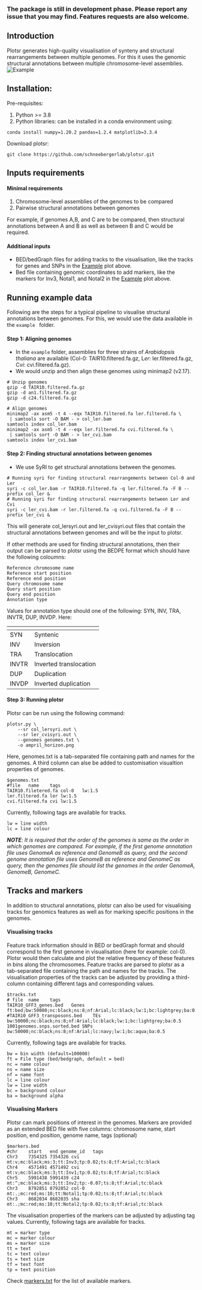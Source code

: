 ### The package is still in development phase. Please report any issue that you may find. Features requests are also welcome.
## Introduction
Plotsr generates high-quality visualisation of synteny and structural rearrangements between multiple genomes. For this it uses the genomic structural annotations between multiple chromosome-level assemblies.
![Example](./example/ampril_col0_chr3_6600000_10000000.png)

## Installation:
Pre-requisites:
1. Python >= 3.8
2. Python libraries: can be installed in a conda environment using:
```
conda install numpy=1.20.2 pandas=1.2.4 matplotlib=3.3.4
```

Download plotsr:
```
git clone https://github.com/schneebergerlab/plotsr.git
```


## Inputs requirements
#### Minimal requirements
1. Chromosome-level assemblies of the genomes to be compared 
2. Pairwise structural annotations between genomes

For example, if genomes A,B, and C are to be compared, then structural annotations between A and B as well as between B and C would be required.

#### Additional inputs
* BED/bedGraph files for adding tracks to the visualisation, like the tracks for genes and SNPs in the [Example](Example) plot above.
* Bed file containing genomic coordinates to add markers, like the markers for Inv3, Notal1, and Notal2 in the [Example](Example) plot above.

## Running example data
Following are the steps for a typical pipeline to visualise structural annotations between genomes. For this, we would use the data available in the ```example ``` folder.

#### Step 1: Aligning genomes
* In the ```example``` folder, assemblies for three strains of _Arabidopsis thaliana_ are available (Col-0: TAIR10.filtered.fa.gz, L<i>er</i>: ler.filtered.fa.gz, C<i>vi</i>: cvi.filtered.fa.gz).
* We would unzip and then align these genomes using minimap2 (v2.17).
```
# Unzip genomes
gzip -d TAIR10.filtered.fa.gz
gzip -d an1.filtered.fa.gz
gzip -d c24.filtered.fa.gz

# Align genomes
minimap2 -ax asm5 -t 4 --eqx TAIR10.filtered.fa ler.filtered.fa \
 | samtools sort -O BAM - > col_ler.bam
samtools index col_ler.bam
minimap2 -ax asm5 -t 4 --eqx ler.filtered.fa cvi.filtered.fa \
 | samtools sort -O BAM - > ler_cvi.bam
samtools index ler_cvi.bam
```

#### Step 2: Finding structural annotations between genomes
* We use SyRI to get structural annotations between the genomes.
```
# Running syri for finding structural rearrangements between Col-0 and Ler
syri -c col_ler.bam -r TAIR10.filtered.fa -q ler.filtered.fa -F B --prefix col_ler &
# Running syri for finding structural rearrangements between Ler and Cvi
syri -c ler_cvi.bam -r ler.filtered.fa -q cvi.filtered.fa -F B --prefix ler_cvi &
```
This will generate col_lersyri.out and ler_cvisyri.out files that contain the structural annotations between genomes and will be the input to plotsr.

If other methods are used for finding structural annotations, then their output can be parsed to plotsr using the BEDPE format which should have the following coloumns:
```
Reference chromosome name
Reference start position
Reference end position
Query chromosome name
Query start position
Query end position
Annotation type
```
Values for annotation type should one of the following: SYN, INV, TRA, INVTR, DUP, INVDP. Here:

| <!-- --> |  <!-- -->   |
|----|--------|
| SYN | Syntenic |
| INV | Inversion |
| TRA | Translocation |
| INVTR | Inverted translocation |
| DUP | Duplication |
| INVDP | Inverted duplication |


#### Step 3: Running plotsr
Plotsr can be run using the following command: 
```
plotsr.py \
    --sr col_lersyri.out \
    --sr ler_cvisyri.out \
    --genomes genomes.txt \
    -o ampril_horizon.png
```
Here, genomes.txt is a tab-separated file containing path and names for the genomes. A third column can alse be added to customisation visualtion properties of genomes. 
```
$genomes.txt
#file	name	tags
TAIR10.filetered.fa	col-0	lw:1.5
ler.filtered.fa	ler	lw:1.5
cvi.filtered.fa	cvi	lw:1.5
```
Currently, following tags are available for tracks.
```
lw = line width
lc = line colour
```

<b><i>NOTE</b>: It is required that the order of the genomes is same as the order in which genomes are compared. For example, if the first genome annotation file uses GenomeA as reference and GenomeB as query, and the second genome annotation file uses GenomeB as reference and GenomeC as query, then the genomes file should list the genomes in the order GenomeA, GenomeB, GenomeC.</i>

## Tracks and markers
In addition to structural annotations, plotsr can also be used for visualising tracks for genomics features as well as for marking specific positions in the genomes.

#### Visualising tracks
Feature track information should in BED or bedGraph format and should correspond to the first genome in visualisation (here for example: col-0). Plotsr would then calculate and plot the relative frequency of these features in bins along the chromosomes.
Feature tracks are parsed to plotsr as a tab-separated file containing the path and names for the tracks. The visualisation properties of the tracks can be adjusted by providing a third-column containing different tags and corresponding values.
```
$tracks.txt
# file	name	tags
TAIR10_GFF3_genes.bed	Genes	ft:bed;bw:50000;nc:black;ns:8;nf:Arial;lc:black;lw:1;bc:lightgrey;ba:0.5
#TAIR10_GFF3_transposons.bed	TEs	bw:50000;nc:black;ns:8;nf:Arial;lc:black;lw:1;bc:lightgrey;ba:0.5
1001genomes.snps.sorted.bed	SNPs	bw:50000;nc:black;ns:8;nf:Arial;lc:navy;lw:1;bc:aqua;ba:0.5
```
Currently, following tags are available for tracks.
```
bw = bin width (default=100000)
ft = File type (bed/bedgraph, default = bed)
nc = name colour
ns = name size
nf = name font
lc = line colour
lw = line width
bc = background colour
ba = background alpha
```

#### Visualising Markers
Plotsr can mark positions of interest in the genomes. Markers are provided as an extended BED file with five columns: chromosome name, start position, end position, genome name, tags (optional)
```
$markers.bed
#chr	start	end genome_id	tags
Chr3	7354325	7354326	cvi	mt:v;mc:black;ms:3;tt:Inv3;tp:0.02;ts:8;tf:Arial;tc:black
Chr4	4571491	4571492	cvi	mt:v;mc:black;ms:3;tt:Inv1;tp:0.02;ts:8;tf:Arial;tc:black
Chr5	5991438	5991439	c24	mt:^;mc:black;ms:3;tt:Inv2;tp:-0.07;ts:8;tf:Arial;tc:black
Chr3	8792851	8792852	col-0	mt:.;mc:red;ms:10;tt:Notal1;tp:0.02;ts:8;tf:Arial;tc:black
Chr3	8682034	8682035	sha	mt:.;mc:red;ms:10;tt:Notal2;tp:0.02;ts:8;tf:Arial;tc:black
```
The visualisation properties of the markers can be adjusted by adjusting tag values. Currently, following tags are available for tracks.
```
mt = marker type
mc = marker colour
ms = marker size
tt = text
tc = text colour
ts = text size
tf = text font
tp = text position
```
Check [markers.txt](./config/markers.txt) for the list of available markers.


